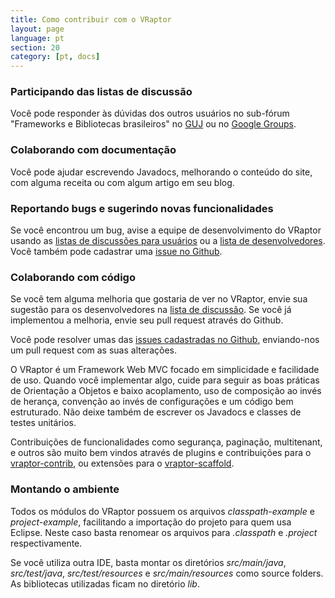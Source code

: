 ```yaml
---
title: Como contribuir com o VRaptor
layout: page
language: pt
section: 20
category: [pt, docs]
---
```



<h3>Participando das listas de discussão</h3>

Você pode responder às dúvidas dos outros usuários no sub-fórum "Frameworks e Bibliotecas brasileiros" no <a href="http://guj.com.br/forums/show/23.java">GUJ</a> ou no <a href="http://groups.google.com/group/caelum-vraptor">Google Groups</a>.


<h3>Colaborando com documentação</h3>

Você pode ajudar escrevendo Javadocs, melhorando o conteúdo do site, com alguma receita ou com algum artigo em seu blog.


<h3>Reportando bugs e sugerindo novas funcionalidades</h3>

Se você encontrou um bug, avise a equipe de desenvolvimento do VRaptor usando as <a href="http://groups.google.com/group/caelum-vraptor">listas de discussões para usuários</a> ou a <a href="http://groups.google.com/group/caelum-vraptor-dev">lista de desenvolvedores</a>. Você também pode cadastrar uma <a href="http://github.com/caelum/vraptor/issues">issue no Github</a>.


<h3>Colaborando com código</h3>

Se você tem alguma melhoria que gostaria de ver no VRaptor, envie sua sugestão para os desenvolvedores na <a href="http://groups.google.com/group/caelum-vraptor-dev">lista de discussão</a>. Se você já implementou a melhoria, envie seu pull request através do Github.

Você pode resolver umas das <a href="http://github.com/caelum/vraptor/issues">issues cadastradas no Github</a>, enviando-nos um pull request com as suas alterações.

O VRaptor é um Framework Web MVC focado em simplicidade e facilidade de uso. Quando você implementar algo, cuide para seguir as boas práticas de Orientação a Objetos e baixo acoplamento, uso de composição ao invés de herança, convenção ao invés de configurações e um código bem estruturado. Não deixe também de escrever os Javadocs e classes de testes unitários.

Contribuições de funcionalidades como segurança, paginação, multitenant, e outros são muito bem vindos através de plugins e contribuições para o <a href="http://github.com/caelum/vraptor-contrib">vraptor-contrib</a>, ou extensões para o <a href="https://github.com/caelum/vraptor-scaffold">vraptor-scaffold</a>.

<h3>Montando o ambiente</h3>

Todos os módulos do VRaptor possuem os arquivos _classpath-example_ e _project-example_, facilitando a importação do projeto para quem usa Eclipse. Neste caso basta renomear os arquivos para _.classpath_ e _.project_ respectivamente.

Se você utiliza outra IDE, basta montar os diretórios _src/main/java_, _src/test/java_, _src/test/resources_ e _src/main/resources_ como source folders. As bibliotecas utilizadas ficam no diretório _lib_.
